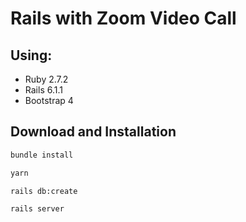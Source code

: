 # Rails with Zoom Video Call

## Using:

- Ruby 2.7.2
- Rails 6.1.1
- Bootstrap 4

## Download and Installation

```sh
bundle install
```

```sh
yarn
```

```sh
rails db:create
```

```sh
rails server
```

